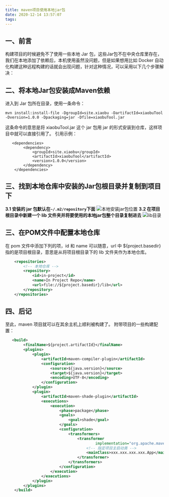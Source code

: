 ```yaml
---
title: maven项目使用本地jar包
date: 2020-12-14 13:57:07
tags:
---
```

## 一、前言
构建项目的时候避免不了使用一些本地 Jar 包，这些Jar包不在中央仓库里存在，我们在本地添加了依赖后，本机使用虽然没问题，但是如果想用比如 Docker 自动化构建这种远程构建的话就会出现问题，针对这种情况，可以采用以下几个步骤解决：
## 二、将本地Jar包安装成Maven依赖
进入到 Jar 包所在目录，使用一条命令：
```shell
mvn install:install-file -DgroupId=site.xiaobu -DartifactId=xiaobuTool -Dversion=1.0.0 -Dpackaging=jar -Dfile=xiaobuTool.jar
```
这条命令的意思是将 xiaobuTool.jar 这个 jar 包用 jar 的形式安装到仓库，这样项目中就可以直接引用了。
引用示例：
```
   <dependencies>
        <dependency>
            <groupId>site.xiaobu</groupId>
            <artifactId>xiaobuTool</artifactId>
            <version>1.0.0</version>
        </dependency>
    </dependencies>
```
## 三、找到本地仓库中安装的Jar包根目录并复制到项目下
**3.1 安装的 jar 包默认在`~/.m2/repository`下面**
![本地安装jar包位置](https://upload-images.jianshu.io/upload_images/15228836-b6576734b3c261fe.png?imageMogr2/auto-orient/strip%7CimageView2/2/w/1240)
**3.2 在项目根目录中新建一个 lib 文件夹并将要使用的本地jar包整个目录复制进去**
![lib目录](https://upload-images.jianshu.io/upload_images/15228836-3e0bf7c990e79b82.png?imageMogr2/auto-orient/strip%7CimageView2/2/w/1240)
## 三、在POM文件中配置本地仓库
在 pom 文件中添加下列的项，id 和 name 可以随意，url 中 ${project.basedir} 指的是项目根目录，意思是从将项目根目录下的 lib 文件夹作为本地仓库。
```xml
    <repositories>
        <!-- 本地仓库 -->
        <repository>
            <id>in-project</id>
            <name>In Project Repo</name>
            <url>file://${project.basedir}/lib</url>
        </repository>
    </repositories>
```
## 四、后记
至此，maven 项目就可以在其余主机上顺利被构建了。
附带项目的一些构建配置：
```xml
   <build>
        <finalName>${project.artifactId}</finalName>
        <plugins>
            <plugin>
                <artifactId>maven-compiler-plugin</artifactId>
                <configuration>
                    <source>${java.version}</source>
                    <target>${java.version}</target>
                    <encoding>UTF-8</encoding>
                </configuration>
            </plugin>
            <plugin>
                <artifactId>maven-shade-plugin</artifactId>
                <executions>
                    <execution>
                        <phase>package</phase>
                        <goals>
                            <goal>shade</goal>
                        </goals>
                        <configuration>
                            <transformers>
                                <transformer
                                        implementation="org.apache.maven.plugins.shade.resource.ManifestResourceTransformer">
                                    <!-- 指定项目主启动类 -->
                                    <mainClass>xxx.xxx.xxx.xxx.App</mainClass>
                                </transformer>
                            </transformers>
                        </configuration>
                    </execution>
                </executions>
            </plugin>
        </plugins>
    </build>
```